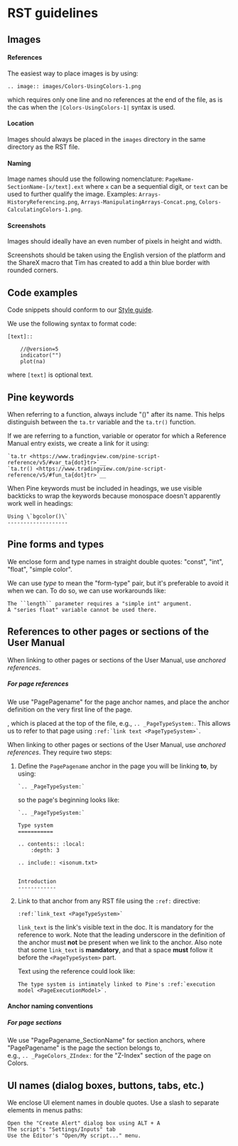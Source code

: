 # RST guidelines




## Images

#### References
The easiest way to place images is by using: 
```
.. image:: images/Colors-UsingColors-1.png
```
which requires only one line and no references at the end of the file, as is the cas when the ``|Colors-UsingColors-1|`` syntax is used.

#### Location
Images should always be placed in the ``images`` directory in the same directory as the RST file.

#### Naming

Image names should use the following nomenclature: ``PageName-SectionName-[x/text].ext`` where ``x`` can be a sequential digit, or ``text`` can be used to further qualify the image. Examples: ``Arrays-HistoryReferencing.png``, ``Arrays-ManipulatingArrays-Concat.png``, ``Colors-CalculatingColors-1.png``.

#### Screenshots

Images should ideally have an even number of pixels in height and width.

Screenshots should be taken using the English version of the platform and the ShareX macro that Tim has created to add a thin blue border with rounded corners.


## Code examples

Code snippets should conform to our [Style guide](https://www.tradingview.com/pine-script-docs/en/v4/Style_guide.html).

We use the following syntax to format code:

```
[text]::

    //@version=5
    indicator("")
    plot(na)
```

where ``[text]`` is optional text.



## Pine keywords

When referring to a function, always include "()" after its name. This helps distinguish between the `ta.tr` variable and the `ta.tr()` function.

If we are referring to a function, variable or operator for which a Reference Manual entry exists, we create a link for it using:

```
`ta.tr <https://www.tradingview.com/pine-script-reference/v5/#var_ta{dot}tr>`__
`ta.tr() <https://www.tradingview.com/pine-script-reference/v5/#fun_ta{dot}tr>`__
```

When Pine keywords must be included in headings, we use visible backticks to wrap the keywords because monospace doesn't apparently work well in headings:

```
Using \`bgcolor()\`
-------------------
```



## Pine forms and types

We enclose form and type names in straight double quotes: "const", "int", "float", "simple color".

We can use *type* to mean the "form-type" pair, but it's preferable to avoid it when we can. To do so, we can use workarounds like:

```
The ``length`` parameter requires a "simple int" argument.
A "series float" variable cannot be used there.
```



## References to other pages or sections of the User Manual

When linking to other pages or sections of the User Manual, use *anchored references*.

##### For page references

We use "PagePagename" for the page anchor names, and place the anchor definition on the very first line of the page.

, which is placed at the top of the file, e.g., `.. _PageTypeSystem:`. 
This allows us to refer to that page using `` :ref:`link text <PageTypeSystem>` ``.

When linking to other pages or sections of the User Manual, use *anchored references*. They require two steps:

1. Define the ``PagePagename`` anchor in the page you will be linking **to**, by using:
    ```
    `.. _PageTypeSystem:`
    ```
    so the page's beginning looks like:
    ```
    `.. _PageTypeSystem:`

    Type system
    ===========

    .. contents:: :local:
        :depth: 3

    .. include:: <isonum.txt>


    Introduction
    ------------
    ```

2. Link to that anchor from any RST file using the ``:ref:`` directive:
    ```
    :ref:`link_text <PageTypeSystem>`
    ```
    ``link_text`` is the link's visible text in the doc. It is mandatory for the reference to work.
    Note that the leading underscore in the definition of the anchor must **not** be present when we link to the anchor.
    Also note that some ``link_text`` is **mandatory**, and that a space **must** follow it before the ``<PageTypeSystem>`` part.
    
    Text using the reference could look like:
    
    ```
    The type system is intimately linked to Pine's :ref:`execution model <PageExecutionModel>`.
    ```

#### Anchor naming conventions

##### For page sections

We use "PagePagename_SectionName" for section anchors, where "PagePagename" is the page the section belongs to,  
e.g., `.. _PageColors_ZIndex:` for the "Z-Index" section of the page on Colors.



## UI names (dialog boxes, buttons, tabs, etc.)

We enclose UI element names in double quotes. Use a slash to separate elements in menus paths:

```
Open the "Create Alert" dialog box using ALT + A
The script's "Settings/Inputs" tab
Use the Editor's "Open/My script..." menu.
```
